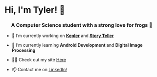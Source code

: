 # Hi, I'm Tyler! 👋
<h3 align="center">A Computer Science student with a strong love for frogs 🐸</h3>

- 🔭 I’m currently working on [**Kepler**](https://github.com/TylerBeach) and [**Story Teller**](https://github.com/Active-Transport/story-time)

- 🌱 I’m currently learning **Android Development** and **Digital Image Processing**

- 👨‍💻 Check out my site [Here](https://tylerbeach.vercel.app/)

- 📫 Contact me on [LinkedIn!](https://www.linkedin.com/feed/)
